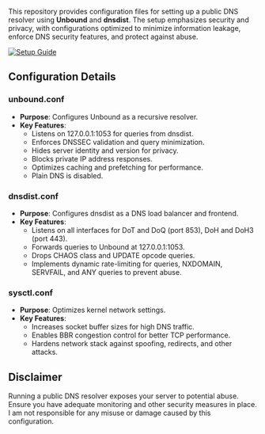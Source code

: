 This repository provides configuration files for setting up a public DNS resolver using **Unbound** and **dnsdist**.
The setup emphasizes security and privacy, with configurations optimized to minimize information leakage, enforce DNS security features, and protect against abuse.

[![Setup Guide](https://img.shields.io/badge/Setup%20Guide-264653?style=for-the-badge)](how-to-setup.md)

## Configuration Details

### unbound.conf

- **Purpose**: Configures Unbound as a recursive resolver.
- **Key Features**:
  - Listens on 127.0.0.1:1053 for queries from dnsdist.
  - Enforces DNSSEC validation and query minimization.
  - Hides server identity and version for privacy.
  - Blocks private IP address responses.
  - Optimizes caching and prefetching for performance.
  - Plain DNS is disabled.

### dnsdist.conf

- **Purpose**: Configures dnsdist as a DNS load balancer and frontend.
- **Key Features**:
  - Listens on all interfaces for DoT and DoQ (port 853), DoH and DoH3 (port 443).
  - Forwards queries to Unbound at 127.0.0.1:1053.
  - Drops CHAOS class and UPDATE opcode queries.
  - Implements dynamic rate-limiting for queries, NXDOMAIN, SERVFAIL, and ANY queries to prevent abuse.

### sysctl.conf

- **Purpose**: Optimizes kernel network settings.
- **Key Features**:
  - Increases socket buffer sizes for high DNS traffic.
  - Enables BBR congestion control for better TCP performance.
  - Hardens network stack against spoofing, redirects, and other attacks.

## Disclaimer

Running a public DNS resolver exposes your server to potential abuse.
Ensure you have adequate monitoring and other security measures in place.
I am not responsible for any misuse or damage caused by this configuration.
